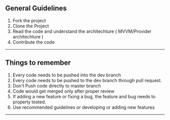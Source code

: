 ## General Guidelines

1. Fork the project
2. Clone the Project
3. Read the code and understand the architechture ( MVVM/Provider architechture )
4. Contribute the code

---

## Things to remember

1. Every code needs to be pushed into the dev branch
2. Every code needs to be pushed to the dev branch through pull request.
3. Don't Push code directly to master branch
5. Code would get merged only after proper review
6. If adding a new feature or fixing a bug, the feature and bug needs to properly tested.
7. Use recommended guidelines or developing or adding new features

--- 
